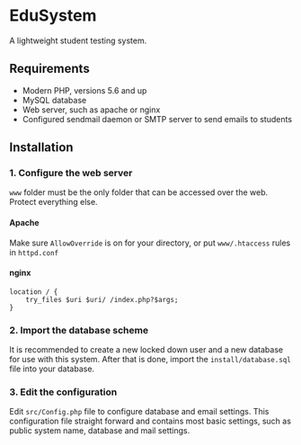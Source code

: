 # EduSystem

A lightweight student testing system.

## Requirements

- Modern PHP, versions 5.6 and up
- MySQL database
- Web server, such as apache or nginx
- Configured sendmail daemon or SMTP server to send emails to students

## Installation

### 1. Configure the web server

`www` folder must be the only folder that can be accessed over the web. Protect everything else.

#### Apache
Make sure `AllowOverride` is on for your directory, or put `www/.htaccess` rules in `httpd.conf`

#### nginx
```nginx
location / {
	try_files $uri $uri/ /index.php?$args;
}
```

### 2. Import the database scheme

It is recommended to create a new locked down user and a new database for use with this system.
After that is done, import the `install/database.sql` file into your database.

### 3. Edit the configuration

Edit `src/Config.php` file to configure database and email settings.
This configuration file straight forward and contains most basic settings, such as
public system name, database and mail settings.
